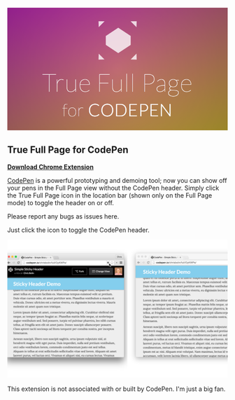 ![Chrome Extension](/artwork/github-888.png)

## True Full Page for CodePen

**[Download Chrome Extension](https://chrome.google.com/webstore/detail/true-full-page-for-codepe/mlleoaifccleoilmdocpfjfhffmmbjgn)**

[CodePen](http://codepen.io) is a powerful prototyping and demoing tool; now you can show off your pens in the Full Page view without the CodePen header. Simply click the True Full Page icon in the location bar (shown only on the Full Page mode) to toggle the header on or off.

Please report any bugs as issues here.

Just click the icon to toggle the CodePen header.

![Demo](/artwork/screenshot-1.png)

This extension is not associated with or built by CodePen. I'm just a big fan.
